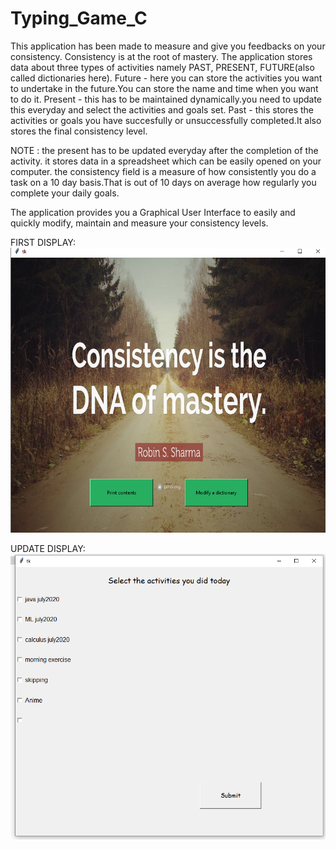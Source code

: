 # Typing_Game_C

This application has been made to measure and give you feedbacks on your consistency.
Consistency is at the root of mastery.
The application stores data about three types of activities namely PAST, PRESENT, FUTURE(also called dictionaries here).
Future - here you can store the activities you want to undertake in the future.You can store the name and time when you want to do it.
Present - this has to be maintained dynamically.you need to update this everyday and select the activities and goals set.
Past - this stores the activities or goals you have succesfully or unsuccessfully completed.It also stores the final consistency level.

NOTE : the present has to be updated everyday after the completion of the activity.
it stores data in a spreadsheet which can be easily opened on your computer.
the consistency field is a measure of how consistently you do a task on a 10 day basis.That is out of 10 days on average how regularly you complete your daily goals.

The application provides you a Graphical User Interface to easily and quickly modify, maintain and measure your consistency levels.

FIRST DISPLAY:
![](Consistency_GUI_first_screen.png)

UPDATE DISPLAY:
![](Consistency_GUI_update_screen.png)
